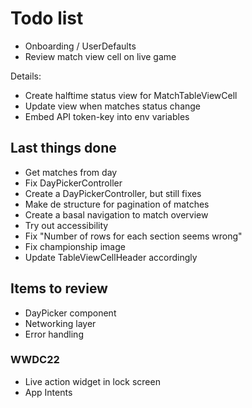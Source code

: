 #  Todo list

- Onboarding / UserDefaults
- Review match view cell on live game

Details:

- Create halftime status view for MatchTableViewCell
- Update view when matches status change
- Embed API token-key into env variables

## Last things done

- Get matches from day
- Fix DayPickerController
- Create a DayPickerController, but still fixes
- Make de structure for pagination of matches
- Create a basal navigation to match overview
- Try out accessibility
- Fix "Number of rows for each section seems wrong"
- Fix championship image
- Update TableViewCellHeader accordingly

## Items to review

- DayPicker component
- Networking layer
- Error handling

### WWDC22

- Live action widget in lock screen
- App Intents

